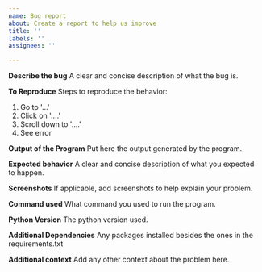 ```yaml
---
name: Bug report
about: Create a report to help us improve
title: ''
labels: ''
assignees: ''

---
```


**Describe the bug**
A clear and concise description of what the bug is.

**To Reproduce**
Steps to reproduce the behavior:
1. Go to '...'
2. Click on '....'
3. Scroll down to '....'
4. See error

**Output of the Program**
Put here the output generated by the program.

**Expected behavior**
A clear and concise description of what you expected to happen.

**Screenshots**
If applicable, add screenshots to help explain your problem.

**Command used**
What command you used to run the program.

**Python Version**
The python version used.

**Additional Dependencies**
Any packages installed besides the ones in the requirements.txt

**Additional context**
Add any other context about the problem here.